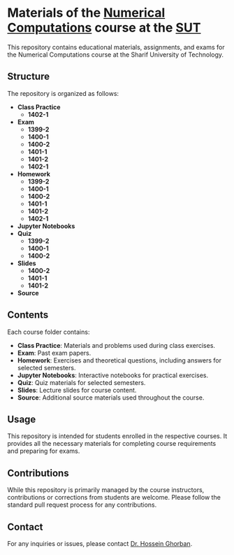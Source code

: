# Materials of the [Numerical Computations](https://docs.ce.sharif.edu/course/40215) course at the [SUT](https://en.sharif.edu)

This repository contains educational materials, assignments, and exams for the Numerical Computations course at the Sharif University of Technology.

## Structure

The repository is organized as follows:

- **Class Practice**
  - **1402-1**
- **Exam**
  - **1399-2**
  - **1400-1**
  - **1400-2**
  - **1401-1**
  - **1401-2**
  - **1402-1**
- **Homework**
  - **1399-2**
  - **1400-1**
  - **1400-2**
  - **1401-1**
  - **1401-2**
  - **1402-1**
- **Jupyter Notebooks**
- **Quiz**
  - **1399-2**
  - **1400-1**
  - **1400-2**
- **Slides**
  - **1400-2**
  - **1401-1**
  - **1401-2**
- **Source**

## Contents

Each course folder contains:

- **Class Practice**: Materials and problems used during class exercises.
- **Exam**: Past exam papers.
- **Homework**: Exercises and theoretical questions, including answers for selected semesters.
- **Jupyter Notebooks**: Interactive notebooks for practical exercises.
- **Quiz**: Quiz materials for selected semesters.
- **Slides**: Lecture slides for course content.
- **Source**: Additional source materials used throughout the course.

## Usage

This repository is intended for students enrolled in the respective courses. It provides all the necessary materials for completing course requirements and preparing for exams.

## Contributions

While this repository is primarily managed by the course instructors, contributions or corrections from students are welcome. Please follow the standard pull request process for any contributions.

## Contact

For any inquiries or issues, please contact [Dr. Hossein Ghorban](mailto:s.hosseinghorban@ipm.ir).